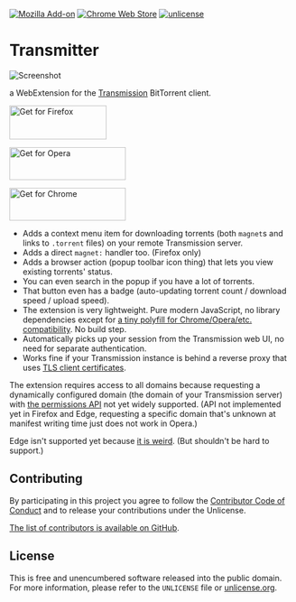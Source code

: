 [![Mozilla Add-on](https://img.shields.io/amo/v/transmitter-for-transmission.svg)](https://addons.mozilla.org/en-US/firefox/addon/transmitter-for-transmission/)
[![Chrome Web Store](https://img.shields.io/chrome-web-store/v/cdmpmfcgepijfiaaojbahpmpjfkgdgja.svg)](https://chrome.google.com/webstore/detail/transmitter-for-transmiss/cdmpmfcgepijfiaaojbahpmpjfkgdgja)
[![unlicense](https://img.shields.io/badge/un-license-green.svg?style=flat)](http://unlicense.org)

# Transmitter

![Screenshot](https://addons.cdn.mozilla.net/user-media/previews/full/184/184029.png?modified=1492874124)

a WebExtension for the [Transmission](https://transmissionbt.com/) BitTorrent client.

<a href="https://addons.mozilla.org/en-US/firefox/addon/transmitter-for-transmission/"><img alt="Get for Firefox" src="https://addons.cdn.mozilla.net/static/img/addons-buttons/AMO-button_1.png" width="172" height="60"></a>

<a href="https://addons.opera.com/en/extensions/details/transmitter-for-transmission/"><img alt="Get for Opera" src="https://dev.opera.com/extensions/branding-guidelines/addons_206x58_en@2x.png" width="206" height="58"></a>

<a href="https://chrome.google.com/webstore/detail/transmitter-for-transmiss/cdmpmfcgepijfiaaojbahpmpjfkgdgja"><img alt="Get for Chrome" src="https://developer.chrome.com/webstore/images/ChromeWebStore_BadgeWBorder_v2_496x150.png" width="206" height="58"></a>

- Adds a context menu item for downloading torrents (both `magnet`s and links to `.torrent` files) on your remote Transmission server.
- Adds a direct `magnet:` handler too. (Firefox only)
- Adds a browser action (popup toolbar icon thing) that lets you view existing torrents' status.
- You can even search in the popup if you have a lot of torrents.
- That button even has a badge (auto-updating torrent count / download speed / upload speed).
- The extension is very lightweight. Pure modern JavaScript, no library dependencies except for [a tiny polyfill for Chrome/Opera/etc. compatibility](https://github.com/mozilla/webextension-polyfill). No build step.
- Automatically picks up your session from the Transmission web UI, no need for separate authentication.
- Works fine if your Transmission instance is behind a reverse proxy that uses [TLS client certificates](https://github.com/myfreeweb/damnx509).

The extension requires access to all domains because requesting a dynamically configured domain (the domain of your Transmission server) with [the permissions API](https://developer.chrome.com/extensions/permissions) not yet widely supported.
(API not implemented yet in Firefox and Edge, requesting a specific domain that's unknown at manifest writing time just does not work in Opera.)

Edge isn't supported yet because [it is weird](https://github.com/mozilla/webextension-polyfill/issues/3).
(But shouldn't be hard to support.)

## Contributing

By participating in this project you agree to follow the [Contributor Code of Conduct](http://contributor-covenant.org/version/1/4/) and to release your contributions under the Unlicense.

[The list of contributors is available on GitHub](https://github.com/myfreeweb/transmitter/graphs/contributors).

## License

This is free and unencumbered software released into the public domain.  
For more information, please refer to the `UNLICENSE` file or [unlicense.org](http://unlicense.org).

